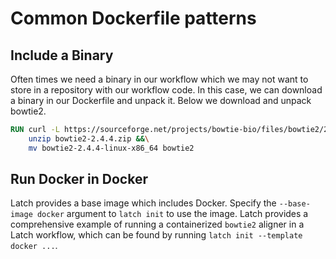 # Common Dockerfile patterns

## Include a Binary

Often times we need a binary in our workflow which we may not want to store in a repository with our workflow code. In this case, we can download a binary in our Dockerfile and unpack it. Below we download and unpack bowtie2.

```Dockerfile
RUN curl -L https://sourceforge.net/projects/bowtie-bio/files/bowtie2/2.4.4/bowtie2-2.4.4-linux-x86_64.zip/download -o bowtie2-2.4.4.zip &&\
    unzip bowtie2-2.4.4.zip &&\
    mv bowtie2-2.4.4-linux-x86_64 bowtie2
```

## Run Docker in Docker

Latch provides a base image which includes Docker. Specify the `--base-image docker` argument to `latch init` to use the image. Latch provides a comprehensive example of running a containerized `bowtie2` aligner in a Latch workflow, which can be found by running `latch init --template docker ...`.

